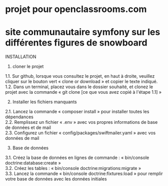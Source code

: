 # projet pour openclassrooms.com
# site communautaire symfony sur les différentes figures de snowboard

INSTALLATION

1. cloner le projet

1.1. Sur github, lorsque vous consultez le projet, en haut à droite, veuillez cliquer sur le bouton vert « clone or download » et copier le texte indiqué.\
1.2. Dans un terminal, placez vous dans le dossier souhaité, et clonez le projet avec la commande « git clone [ce que vous avez copié à l'étape 1.1] »

2. Installer les fichiers manquants

2.1. Lancez la commande « composer install » pour installer toutes les dépendances\
2.2. Remplissez un fichier « .env » avec vos propres informations de base de données et de mail\
2.3. Configurez un fichier « config/packages/swiftmailer.yaml » avec vos données de mail

3. Base de données

3.1. Créez la base de données en lignes de commande : « bin/console doctrine:database:create »\
3.2. Créez les tables : « bin/console doctrine:migrations:migrate »\
3.3. Lancez la commande « bin/console doctrine:fixtures:load » pour remplir votre base de données avec les données initiales
